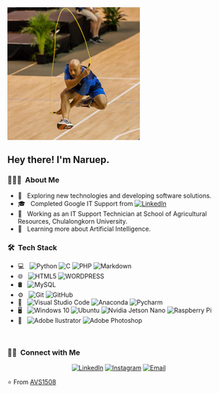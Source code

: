 <img src="https://github.com/naruep/My-Resume/blob/main/image/tj.jpg" width="300" height="300">

<h2> Hey there! I'm Naruep.</h2>

<h3> 👨🏻‍💻 &nbsp;About Me </h3>

- 🤔 &nbsp; Exploring new technologies and developing software solutions.
- 🎓 &nbsp; Completed Google IT Support from <a href="https://coursera.org/share/c9e6c624ee242130784db86fa36d20b1"><img alt="LinkedIn" src="https://img.shields.io/badge/-Coursera-333333?style=flat&logo=coursera"></a>
- 💼 &nbsp; Working as an IT Support Technician at School of Agricultural Resources, Chulalongkorn University.
- 🌱 &nbsp; Learning more about Artificial Intelligence.

<h3> 🛠 &nbsp;Tech Stack</h3>

- 💻 &nbsp;
  ![Python](https://img.shields.io/badge/-Python-333333?style=flat&logo=python)
  ![C](https://img.shields.io/badge/-C-333333?style=flat&logo=c)
  ![PHP](https://img.shields.io/badge/-PHP-333333?style=flat&logo=php)
  ![Markdown](https://img.shields.io/badge/-Markdown-333333?style=flat&logo=markdown)
- 🌐 &nbsp;
  ![HTML5](https://img.shields.io/badge/-HTML5-333333?style=flat&logo=HTML5)
  ![WORDPRESS](https://img.shields.io/badge/-Wordpress-333333?style=flat&logo=wordpress)
- 🛢 &nbsp;
  ![MySQL](https://img.shields.io/badge/-MySQL-333333?style=flat&logo=mysql)
- ⚙️ &nbsp;
  ![Git](https://img.shields.io/badge/-Git-333333?style=flat&logo=git)
  ![GitHub](https://img.shields.io/badge/-GitHub-333333?style=flat&logo=github)
- 🔧 &nbsp;
  ![Visual Studio Code](https://img.shields.io/badge/-Visual%20Studio%20Code-333333?style=flat&logo=visual-studio-code&logoColor=007ACC)
  ![Anaconda](https://img.shields.io/badge/-Anaconda-333333?style=flat&logo=anaconda)
  ![Pycharm](https://img.shields.io/badge/-Pycharm-333333?style=flat&logo=pycharm)
- 🖥 &nbsp;
  ![Windows 10](https://img.shields.io/badge/-Windows-333333?style=flat&logo=windows)
  ![Ubuntu](https://img.shields.io/badge/-Ubuntu-333333?style=flat&logo=ubuntu)
  ![Nvidia Jetson Nano](https://img.shields.io/badge/-Nvidia_Jetson-333333?style=flat&logo=nvidia)
  ![Raspberry Pi](https://img.shields.io/badge/-Raspberry_Pi-333333?style=flat&logo=raspberrypi)
- 🎨  &nbsp;
  ![Adobe Ilustrator](https://img.shields.io/badge/-Adobe_Ilustrator-333333?style=flat&logo=adobeillustrator)
  ![Adobe Photoshop](https://img.shields.io/badge/-Adobe_Photoshop-333333?style=flat&logo=adobephotoshop)  

<br/>

<h3> 🤝🏻 &nbsp;Connect with Me </h3>

<p align="center">
<a href="https://www.linkedin.com/in/naruep-jukping-98310047/"><img alt="LinkedIn" src="https://img.shields.io/badge/LinkedIn-Naruep%20Jukping%20-blue?style=flat-square&logo=linkedin"></a>
<a href="https://www.instagram.com/naruep/"><img alt="Instagram" src="https://img.shields.io/badge/Instagram-naruep-blue?style=flat-square&logo=instagram"></a>
<a href="mailto:naruep.j@chula.ac.th"><img alt="Email" src="https://img.shields.io/badge/Email-naruep@hotmail.com-blue?style=flat-square&logo=hotmail"></a>
</p>

⭐️ From [AVS1508](https://github.com/AVS1508)
